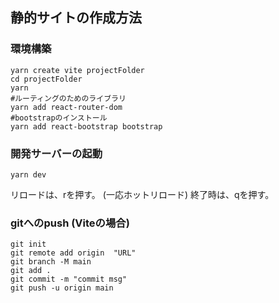 ## 静的サイトの作成方法

### 環境構築
```shell
yarn create vite projectFolder
cd projectFolder
yarn
#ルーティングのためのライブラリ
yarn add react-router-dom
#bootstrapのインストール
yarn add react-bootstrap bootstrap
```

### 開発サーバーの起動
```shell
yarn dev
```
リロードは、rを押す。 (一応ホットリロード)
終了時は、qを押す。

### gitへのpush (Viteの場合)
```shell
git init
git remote add origin  "URL"
git branch -M main
git add .
git commit -m "commit msg"
git push -u origin main 
```